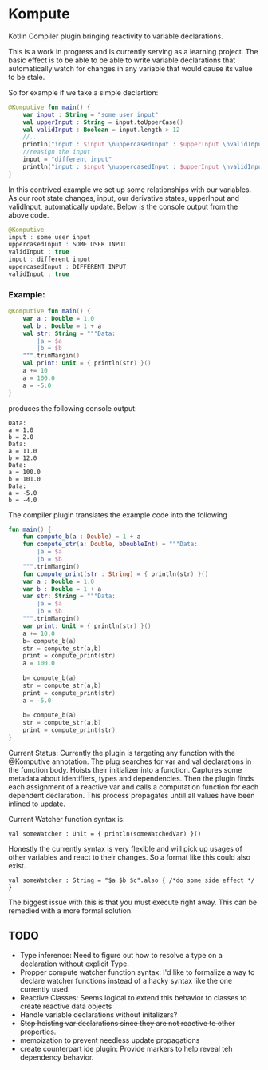 # Kompute
Kotlin Compiler plugin bringing reactivity to variable declarations.

This is a work in progress and is currently serving as a learning project. The basic effect is to be able to be able to write variable declarations that automatically watch for changes in any variable that would cause its value to be stale.

So for example if we take a simple declartion:
```kotlin
@Komputive fun main() {
    var input : String = "some user input"
    val upperInput : String = input.toUpperCase()
    val validInput : Boolean = input.length > 12
    //..
    println("input : $input \nuppercasedInput : $upperInput \nvalidInput : $validInput")
    //reasign the input
    input = "different input"
    println("input : $input \nuppercasedInput : $upperInput \nvalidInput : $validInput")
}
```

In this contrived example we set up some relationships with our variables. As our root state changes, input, our derivative states, upperInput and validInput, automatically update. Below is the console output from the above code.
```kotlin
@Komputive
input : some user input 
uppercasedInput : SOME USER INPUT 
validInput : true
input : different input 
uppercasedInput : DIFFERENT INPUT 
validInput : true
```

### Example:
```kotlin
@Komputive fun main() {
    var a : Double = 1.0
    val b : Double = 1 + a
    val str: String = """Data:
        |a = $a
        |b = $b
    """.trimMargin()
    val print: Unit = { println(str) }()
    a += 10
    a = 100.0
    a = -5.0
}
```

produces the following console output:
```
Data:
a = 1.0
b = 2.0
Data:
a = 11.0
b = 12.0
Data:
a = 100.0
b = 101.0
Data:
a = -5.0
b = -4.0
```

The compiler plugin translates the example code into the following
```kotlin
fun main() {
    fun compute_b(a : Double) = 1 + a
    fun compute_str(a: Double, bDoubleInt) = """Data:
        |a = $a
        |b = $b
    """.trimMargin()
    fun compute_print(str : String) = { println(str) }()
    var a : Double = 1.0
    var b : Double = 1 + a
    var str: String = """Data:
        |a = $a
        |b = $b
    """.trimMargin()
    var print: Unit = { println(str) }()
    a += 10.0
    b= compute_b(a)
    str = compute_str(a,b)
    print = compute_print(str)
    a = 100.0
    
    b= compute_b(a)
    str = compute_str(a,b)
    print = compute_print(str)
    a = -5.0
    
    b= compute_b(a)
    str = compute_str(a,b)
    print = compute_print(str)
} 
```

Current Status:
Currently the plugin is targeting any function with the @Komputive annotation. The plug searches for var and val declarations in the function body. Hoists their initializer into a function. Captures some metadata about identifiers, types and dependencies. Then the plugin finds each assignment of a reactive var and calls a computation function for each dependent declaration. This process propagates untill all values have been inlined to update. 

Current Watcher function syntax is:

  ```val someWatcher : Unit = { println(someWatchedVar) }()```
  
  Honestly the currently syntax is very flexible and will pick up usages of other variables and react to their changes. So a format like this could also exist. 
  
```val someWatcher : String = "$a $b $c".also { /*do some side effect */ } ```

The biggest issue with this is that you must execute right away. This can be remedied with a more formal solution.


## TODO
- Type inference: Need to figure out how to resolve a type on a declaration without explicit Type.
- Propper compute watcher function syntax: I'd like to formalize a way to declare watcher functions instead of a hacky syntax like the one currently used.
- Reactive Classes: Seems logical to extend this behavior to classes to create reactive data objects
- Handle variable declarations without initalizers?
- ~~Stop hoisting var declarations since they are not reactive to other properties.~~
- memoization to prevent needless update propagations
- create counterpart ide plugin: Provide markers to help reveal teh dependency behavior.
